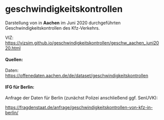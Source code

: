 # geschwindigkeitskontrollen

Darstellung von in **Aachen** im Juni 2020 durchgeführten Geschwindigkeitskontrollen des Kfz-Verkehrs.

VIZ:
https://vizsim.github.io/geschwindigkeitskontrollen/geschw_aachen_juni2020.html





#### Quellen:

Daten:
https://offenedaten.aachen.de/de/dataset/geschwindigkeitskontrollen





#### IFG für Berlin:

Anfrage der Daten für Berlin (zunächst Polizei anschließend ggf. SenUVK):

https://fragdenstaat.de/anfrage/geschwindigkeitskontrollen-von-kfz-in-berlin/